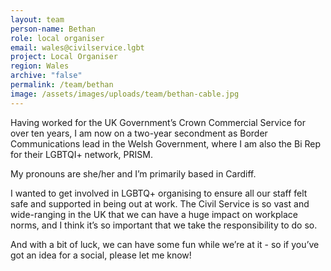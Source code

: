 ```yaml
---
layout: team
person-name: Bethan
role: local organiser
email: wales@civilservice.lgbt
project: Local Organiser
region: Wales
archive: "false"
permalink: /team/bethan
image: /assets/images/uploads/team/bethan-cable.jpg
---
```

Having worked for the UK Government’s Crown Commercial Service for over ten years, I am now on a two-year secondment as Border Communications lead in the Welsh Government, where I am also the Bi Rep for their LGBTQI+ network, PRISM.

My pronouns are she/her and I’m primarily based in Cardiff.

I wanted to get involved in LGBTQ+ organising to ensure all our staff felt safe and supported in being out at work. The Civil Service is so vast and wide-ranging in the UK that we can have a huge impact on workplace norms, and I think it’s so important that we take the responsibility to do so.

And with a bit of luck, we can have some fun while we’re at it - so if you’ve got an idea for a social, please let me know!
